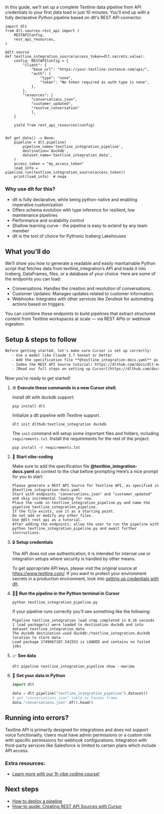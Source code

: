 In this guide, we'll set up a complete Textline data pipeline from API credentials to your first data load in just 10 minutes. You'll end up with a fully declarative Python pipeline based on dlt's REST API connector.

```python-outcome
import dlt
from dlt.sources.rest_api import (
    RESTAPIConfig,
    rest_api_resources,
)

@dlt.source
def textline_integration_source(access_token=dlt.secrets.value):
    config: RESTAPIConfig = {
        "client": {
            "base_url": "https://your-textline-instance.com/api/",
            "auth": {
                "type": "none",
                "token": "No token required as auth type is none",
            },
        },
        "resources": [
            "conversations.json",
            "customer_updated",
            "resolve_conversation"
            ],
    }

    yield from rest_api_resources(config)


def get_data() -> None:
    pipeline = dlt.pipeline(
        pipeline_name='textline_integration_pipeline',
        destination='duckdb',
        dataset_name='textline_integration_data', 
    )
    access_token = "my_access_token"
    load_info = pipeline.run(textline_integration_source(access_token))
    print(load_info)  # noqa
```

### Why use dlt for this?

- dlt is fully declarative, while being python-native and enabling imperative customization
- Offers schema evolution with type inference for resilient, low maintenance pipelines
- Performance and scalability control
- Shallow learning curve - the pipeline is easy to extend by any team member
- dlt is the tool of choice for Pythonic Iceberg Lakehouses

## What you’ll do

We’ll show you how to generate a readable and easily maintainable Python script that fetches data from textline_integration’s API and loads it into Iceberg, DataFrames, files, or a database of your choice. Here are some of the endpoints you can load:

- Conversations: Handles the creation and resolution of conversations.
- Customer Updates: Manages updates related to customer information.
- Webhooks: Integrates with other services like Zendesk for automating actions based on triggers.

You can combine these endpoints to build pipelines that extract structured content from Textline workspaces at scale — via REST APIs or webhook ingestion.

## Setup & steps to follow

```default
Before getting started, let's make sure Cursor is set up correctly:
   - Use a model like Claude 3.7 Sonnet or better
   - Add the specification file **@textline_integration-docs.yaml** as context
   - Index the REST API Source tutorial: https://dlthub.com/docs/dlt-ecosystem/verified-sources/rest_api/ and add it to context as **@dlt rest api**
   - [Read our full steps on setting up Cursor](https://dlthub.com/docs/dlt-ecosystem/llm-tooling/cursor-restapi#23-configuring-cursor-with-documentation)
```

Now you're ready to get started! 

1. ⚙️ **Execute these commands in a new Cursor shell.**
    
    Install dlt with duckdb support:
    ```shell
    pip install dlt
    ```

    Initialize a dlt pipeline with Textline support.
    ```shell
    dlt init dlthub:textline_integration duckdb
    ```

    The `init` command will setup some important files and folders, including `requirements.txt`. Install the requirements for the rest of the project.
    ```shell
    pip install -r requirements.txt
    ```
    
2. 🤠 **Start vibe-coding**
    
    Make sure to add the specification file **@textline_integration-docs.yaml** as context to the chat before prompting
    Here’s a nice prompt for you to start: 
    
    ```prompt
    Please generate a REST API Source for Textline API, as specified in @textline_integration-docs.yaml 
    Start with endpoints "conversations.json" and "customer_updated" and skip incremental loading for now. 
    Place the code in textline_integration_pipeline.py and name the pipeline textline_integration_pipeline. 
    If the file exists, use it as a starting point. 
    Do not add or modify any other files. 
    Use @dlt rest api as a tutorial. 
    After adding the endpoints, allow the user to run the pipeline with python textline_integration_pipeline.py and await further instructions.
    ```

    
3. 🔒 **Setup credentials** 
    
    The API does not use authentication; it is intended for internal use or integration setups where security is handled by other means.
    
    To get appropriate API keys, please visit the original source at https://www.textline.com/.
    If you want to protect your environment secrets in a production environment, look into [setting up credentials with dlt](https://dlthub.com/docs/walkthroughs/add_credentials).
    
4. 🏃‍♀️ **Run the pipeline in the Python terminal in Cursor**
    
    ```shell
    python textline_integration_pipeline.py
    ```
    
    If your pipeline runs correctly you’ll see something like the following:
    
    ```shell
    Pipeline textline_integration load step completed in 0.26 seconds
    1 load package(s) were loaded to destination duckdb and into dataset textline_integration_data
    The duckdb destination used duckdb:/textline_integration.duckdb location to store data
    Load package 1749667187.541553 is LOADED and contains no failed jobs
    ```
    
5. 📈 **See data**
    
    ```shell
    dlt pipeline textline_integration_pipeline show --marimo
    ```
    
6. 🐍 **Get your data in Python**
    
    ```python
    import dlt

   data = dlt.pipeline("textline_integration_pipeline").dataset()
   # get "conversations.json" table as Pandas frame
   data."conversations.json".df().head()
    ```

## Running into errors?

Textline API is primarily designed for integrations and does not support voice functionality. Users must have admin permissions or a custom role with specific permissions for webhook configurations. Integration with third-party services like Salesforce is limited to certain plans which include API access.

### Extra resources:

- [Learn more with our 1h vibe coding course!](https://www.youtube.com/watch?v=GGid70rnJuM)

## Next steps

- [How to deploy a pipeline](https://dlthub.com/docs/walkthroughs/deploy-a-pipeline)
- [How-to guide: Creating REST API Sources with Cursor](https://dlthub.com/docs/dlt-ecosystem/llm-tooling/cursor-restapi)